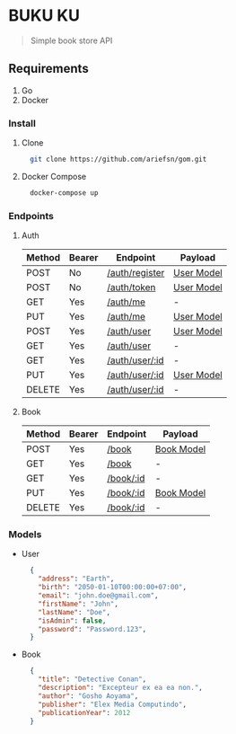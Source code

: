 # BUKU KU

> Simple book store API

## Requirements

  1. Go
  2. Docker

### Install

  1. Clone

      ```bash
        git clone https://github.com/ariefsn/gom.git
      ```

  2. Docker Compose

      ```bash
        docker-compose up
      ```

### Endpoints

  1. Auth

      | Method      | Bearer    | Endpoint  | Payload   |
      |-------------|-----------|-----------|-----------|
      | POST        | No        | [/auth/register](http://localhost:3001/auth/register) | [User Model](#models) |
      | POST        | No        | [/auth/token](http://localhost:3001/auth/token) | [User Model](#models) |
      | GET         | Yes       | [/auth/me](http://localhost:3001/auth/me) | -         |
      | PUT         | Yes       | [/auth/me](http://localhost:3001/auth/me) | [User Model](#models) |
      | POST        | Yes       | [/auth/user](http://localhost:3001/auth/user) | [User Model](#models) |
      | GET         | Yes       | [/auth/user](http://localhost:3001/auth/user) | -         |
      | GET         | Yes       | [/auth/user/:id](http://localhost:3001/auth/user/:id) | -         |
      | PUT         | Yes       | [/auth/user/:id](http://localhost:3001/auth/user/:id) | [User Model](#models) |
      | DELETE      | Yes       | [/auth/user/:id](http://localhost:3001/auth/user/:id) | - |

  2. Book

      | Method      | Bearer    | Endpoint  | Payload   |
      |-------------|-----------|-----------|-----------|
      | POST        | Yes       | [/book](http://localhost:3001/book) | [Book Model](#models) |
      | GET         | Yes       | [/book](http://localhost:3001/book) | -         |
      | GET         | Yes       | [/book/:id](http://localhost:3001/book/:id) | -         |
      | PUT         | Yes       | [/book/:id](http://localhost:3001/book/:id) | [Book Model](#models) |
      | DELETE      | Yes       | [/book/:id](http://localhost:3001/book/:id) | - |

### Models

- User

    ```json
      {
        "address": "Earth",
        "birth": "2050-01-10T00:00:00+07:00",
        "email": "john.doe@gmail.com",
        "firstName": "John",
        "lastName": "Doe",
        "isAdmin": false,
        "password": "Password.123",
      }
    ```

- Book

    ```json
      {
        "title": "Detective Conan",
        "description": "Excepteur ex ea ea non.",
        "author": "Gosho Aoyama",
        "publisher": "Elex Media Computindo",
        "publicationYear": 2012
      }
    ```
